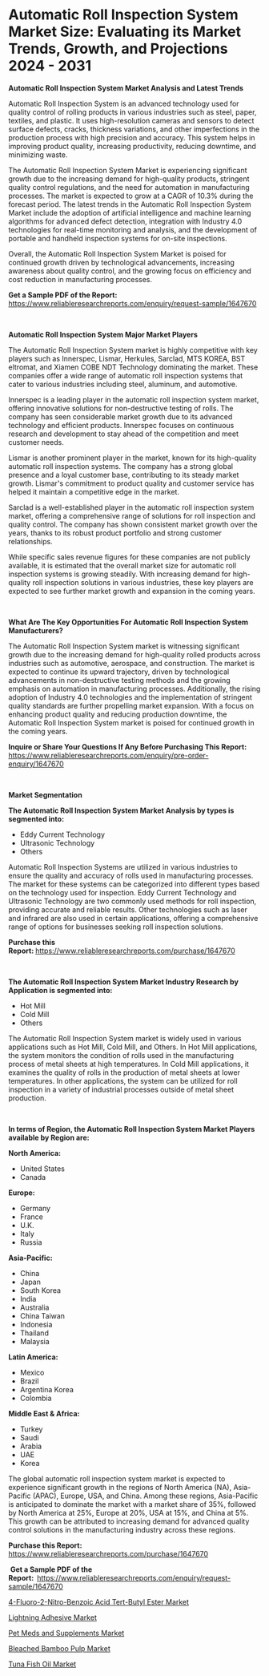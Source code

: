 <p><h1>Automatic Roll Inspection System Market Size: Evaluating its Market Trends, Growth, and Projections 2024 - 2031</h1></p><p><strong>Automatic Roll Inspection System Market Analysis and Latest Trends</strong></p>
<p><p>Automatic Roll Inspection System is an advanced technology used for quality control of rolling products in various industries such as steel, paper, textiles, and plastic. It uses high-resolution cameras and sensors to detect surface defects, cracks, thickness variations, and other imperfections in the production process with high precision and accuracy. This system helps in improving product quality, increasing productivity, reducing downtime, and minimizing waste.</p><p>The Automatic Roll Inspection System Market is experiencing significant growth due to the increasing demand for high-quality products, stringent quality control regulations, and the need for automation in manufacturing processes. The market is expected to grow at a CAGR of 10.3% during the forecast period. The latest trends in the Automatic Roll Inspection System Market include the adoption of artificial intelligence and machine learning algorithms for advanced defect detection, integration with Industry 4.0 technologies for real-time monitoring and analysis, and the development of portable and handheld inspection systems for on-site inspections.</p><p>Overall, the Automatic Roll Inspection System Market is poised for continued growth driven by technological advancements, increasing awareness about quality control, and the growing focus on efficiency and cost reduction in manufacturing processes.</p></p>
<p><strong>Get a Sample PDF of the Report:&nbsp;</strong> <a href="https://www.reliableresearchreports.com/enquiry/request-sample/1647670">https://www.reliableresearchreports.com/enquiry/request-sample/1647670</a></p>
<p>&nbsp;</p>
<p><strong>Automatic Roll Inspection System Major Market Players</strong></p>
<p><p>The Automatic Roll Inspection System market is highly competitive with key players such as Innerspec, Lismar, Herkules, Sarclad, MTS KOREA, BST eltromat, and Xiamen COBE NDT Technology dominating the market. These companies offer a wide range of automatic roll inspection systems that cater to various industries including steel, aluminum, and automotive. </p><p>Innerspec is a leading player in the automatic roll inspection system market, offering innovative solutions for non-destructive testing of rolls. The company has seen considerable market growth due to its advanced technology and efficient products. Innerspec focuses on continuous research and development to stay ahead of the competition and meet customer needs.</p><p>Lismar is another prominent player in the market, known for its high-quality automatic roll inspection systems. The company has a strong global presence and a loyal customer base, contributing to its steady market growth. Lismar's commitment to product quality and customer service has helped it maintain a competitive edge in the market.</p><p>Sarclad is a well-established player in the automatic roll inspection system market, offering a comprehensive range of solutions for roll inspection and quality control. The company has shown consistent market growth over the years, thanks to its robust product portfolio and strong customer relationships.</p><p>While specific sales revenue figures for these companies are not publicly available, it is estimated that the overall market size for automatic roll inspection systems is growing steadily. With increasing demand for high-quality roll inspection solutions in various industries, these key players are expected to see further market growth and expansion in the coming years.</p></p>
<p>&nbsp;</p>
<p><strong>What Are The Key Opportunities For Automatic Roll Inspection System Manufacturers?</strong></p>
<p><p>The Automatic Roll Inspection System market is witnessing significant growth due to the increasing demand for high-quality rolled products across industries such as automotive, aerospace, and construction. The market is expected to continue its upward trajectory, driven by technological advancements in non-destructive testing methods and the growing emphasis on automation in manufacturing processes. Additionally, the rising adoption of Industry 4.0 technologies and the implementation of stringent quality standards are further propelling market expansion. With a focus on enhancing product quality and reducing production downtime, the Automatic Roll Inspection System market is poised for continued growth in the coming years.</p></p>
<p><strong>Inquire or Share Your Questions If Any Before Purchasing This Report:</strong> <a href="https://www.reliableresearchreports.com/enquiry/pre-order-enquiry/1647670">https://www.reliableresearchreports.com/enquiry/pre-order-enquiry/1647670</a></p>
<p>&nbsp;</p>
<p><strong>Market Segmentation</strong></p>
<p><strong>The Automatic Roll Inspection System Market Analysis by types is segmented into:</strong></p>
<p><ul><li>Eddy Current Technology</li><li>Ultrasonic Technology</li><li>Others</li></ul></p>
<p><p>Automatic Roll Inspection Systems are utilized in various industries to ensure the quality and accuracy of rolls used in manufacturing processes. The market for these systems can be categorized into different types based on the technology used for inspection. Eddy Current Technology and Ultrasonic Technology are two commonly used methods for roll inspection, providing accurate and reliable results. Other technologies such as laser and infrared are also used in certain applications, offering a comprehensive range of options for businesses seeking roll inspection solutions.</p></p>
<p><strong>Purchase this Report:&nbsp;</strong><a href="https://www.reliableresearchreports.com/purchase/1647670">https://www.reliableresearchreports.com/purchase/1647670</a></p>
<p>&nbsp;</p>
<p><strong>The Automatic Roll Inspection System Market Industry Research by Application is segmented into:</strong></p>
<p><ul><li>Hot Mill</li><li>Cold Mill</li><li>Others</li></ul></p>
<p><p>The Automatic Roll Inspection System market is widely used in various applications such as Hot Mill, Cold Mill, and Others. In Hot Mill applications, the system monitors the condition of rolls used in the manufacturing process of metal sheets at high temperatures. In Cold Mill applications, it examines the quality of rolls in the production of metal sheets at lower temperatures. In other applications, the system can be utilized for roll inspection in a variety of industrial processes outside of metal sheet production.</p></p>
<p>&nbsp;</p>
<p><strong>In terms of Region, the Automatic Roll Inspection System Market Players available by Region are:</strong></p>
<p>
    <p> <strong> North America: </strong>
        <ul>
            <li>United States</li>
            <li>Canada</li>
        </ul>
        </p> 
    <p> <strong> Europe: </strong>
        <ul>
            <li>Germany</li>
            <li>France</li>
            <li>U.K.</li>
            <li>Italy</li>
            <li>Russia</li>
        </ul>
        </p> 
    <p> <strong> Asia-Pacific: </strong>
        <ul>
            <li>China</li>
            <li>Japan</li>
            <li>South Korea</li>
            <li>India</li>
            <li>Australia</li>
            <li>China Taiwan</li>
            <li>Indonesia</li>
            <li>Thailand</li>
            <li>Malaysia</li>
        </ul>
        </p> 
    <p> <strong> Latin America: </strong>
        <ul>
            <li>Mexico</li>
            <li>Brazil</li>
            <li>Argentina Korea</li>
            <li>Colombia</li>
        </ul>
        </p> 
    <p> <strong> Middle East & Africa: </strong>
        <ul>
            <li>Turkey</li>
            <li>Saudi</li>
            <li>Arabia</li>
            <li>UAE</li>
            <li>Korea</li>
        </ul>
    </p>
    </p>
<p><p>The global automatic roll inspection system market is expected to experience significant growth in the regions of North America (NA), Asia-Pacific (APAC), Europe, USA, and China. Among these regions, Asia-Pacific is anticipated to dominate the market with a market share of 35%, followed by North America at 25%, Europe at 20%, USA at 15%, and China at 5%. This growth can be attributed to increasing demand for advanced quality control solutions in the manufacturing industry across these regions.</p></p>
<p><strong>Purchase this Report: </strong><a href="https://www.reliableresearchreports.com/purchase/1647670">https://www.reliableresearchreports.com/purchase/1647670</a></p>
<p>&nbsp;<strong>Get a Sample PDF of the Report:&nbsp;&nbsp;</strong><a href="https://www.reliableresearchreports.com/enquiry/request-sample/1647670">https://www.reliableresearchreports.com/enquiry/request-sample/1647670</a></p>
<p><strong></strong></p>
<p><p><a href="https://unruly-ladybug-44b.notion.site/4-Fluoro-2-Nitro-Benzoic-Acid-Tert-Butyl-Ester-Market-Furnish-Information-about-Market-Size-Market--e780e585fcd849c0b94ecf9e5f7eb37d">4-Fluoro-2-Nitro-Benzoic Acid Tert-Butyl Ester Market</a></p><p><a href="https://shimmer-gardenia-37a.notion.site/Lightning-Adhesive-Market-Research-Report-Unlocks-Analysis-on-the-Market-Financial-Status-Market-Si-c9e1e0a56d8a4d08950d5de97c5df79d">Lightning Adhesive Market</a></p><p><a href="https://cute-banjo-8ca.notion.site/Pet-Meds-and-Supplements-Market-Research-Report-Forecasted-for-Period-from-2024-2031-by-Market-Ty-1c228fadfc104d1da3ce92b4a744d4a2">Pet Meds and Supplements Market</a></p><p><a href="https://view.publitas.com/reportprime-1/bleached-bamboo-pulp-market-share-market-new-trends-analysis-report-by-type-by-application-by-end-use-by-region-and-segment-forecasts-2024-2031/">Bleached Bamboo Pulp Market</a></p><p><a href="https://view.publitas.com/reportprime-1/tuna-fish-oil-market-research-report-provides-thorough-industry-overview-which-offers-an-in-depth-analysis-of-product-trends-and-new-market-divisions/">Tuna Fish Oil Market</a></p></p>